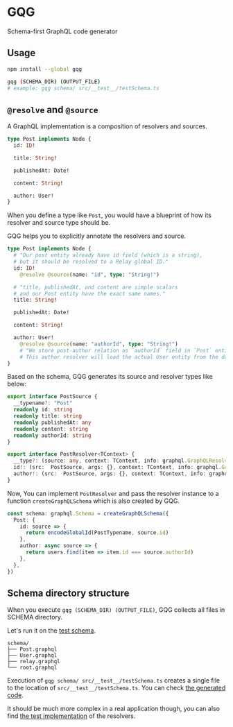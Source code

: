 # GQG

Schema-first GraphQL code generator


## Usage

```sh
npm install --global gqg
```

```sh
gqg (SCHEMA_DIR) (OUTPUT_FILE)
# example: gqg schema/ src/__test__/testSchema.ts
```


## `@resolve` and `@source`

A GraphQL implementation is a composition of resolvers and sources.

```graphql
type Post implements Node {
  id: ID!

  title: String!

  publishedAt: Date!

  content: String!

  author: User!
}
```

When you define a type like `Post`, you would have a blueprint of
how its resolver and source type should be.

GQG helps you to explicitly annotate the resolvers and source.

```graphql
type Post implements Node {
  # "Our post entity already have id field (which is a string),
  # but it should be resolved to a Relay global ID."
  id: ID!
    @resolve @source(name: "id", type: "String!")

  # "title, publishedAt, and content are simple scalars
  # and our Post entity have the exact same names."
  title: String!

  publishedAt: Date!

  content: String!

  author: User!
    @resolve @source(name: "authorId", type: "String!")
    # "We store post-author relation as `authorId` field in `Post` entity.
    # This author resolver will load the actual User entity from the database."
}
```

Based on the schema, GQG generates its source and resolver types like below:

```ts
export interface PostSource {
  __typename?: "Post"
  readonly id: string
  readonly title: string
  readonly publishedAt: any
  readonly content: string
  readonly authorId: string
}
```

```ts
export interface PostResolver<TContext> {
  __type?: (source: any, context: TContext, info: graphql.GraphQLResolveInfo) => boolean
  id!: (src:  PostSource, args: {}, context: TContext, info: graphql.GraphQLResolveInfo) => string | null | undefined | Promise<string | null | undefined>
  author!: (src:  PostSource, args: {}, context: TContext, info: graphql.GraphQLResolveInfo) => UserSource | null | undefined | Promise<UserSource | null | undefined>
}
```

Now, You can implement `PostResolver` and pass the resolver instance to a function `createGraphQLSchema`
which is also created by GQG.

```ts
const schema: graphql.Schema = createGraphQLSchema({
  Post: {
    id: source => {
      return encodeGlobalId(PostTypename, source.id)
    },
    author: async source => {
      return users.find(item => item.id === source.authorId)
    },
  },
})
```

## Schema directory structure

When you execute `gqg (SCHEMA_DIR) (OUTPUT_FILE)`, GQG collects all files in SCHEMA directory.

Let's run it on the [test schema](schema/).

```
schema/
├── Post.graphql
├── User.graphql
├── relay.graphql
└── root.graphql
```

Execution of `gqg schema/ src/__test__/testSchema.ts` creates a single file to the
location of `src/__test__/testSchema.ts`. You can check [the generated code](src/__test__/testSchema.ts).

It should be much more complex in a real application though,
you can also find [the test implementation](src/__test__/schemaExecution.test.ts) of the resolvers.

